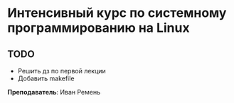 Интенсивный курс по системному программированию на Linux
====

**TODO**
---

* Решить дз по первой лекции
* Добавить makefile

**Преподаватель**: Иван Ремень